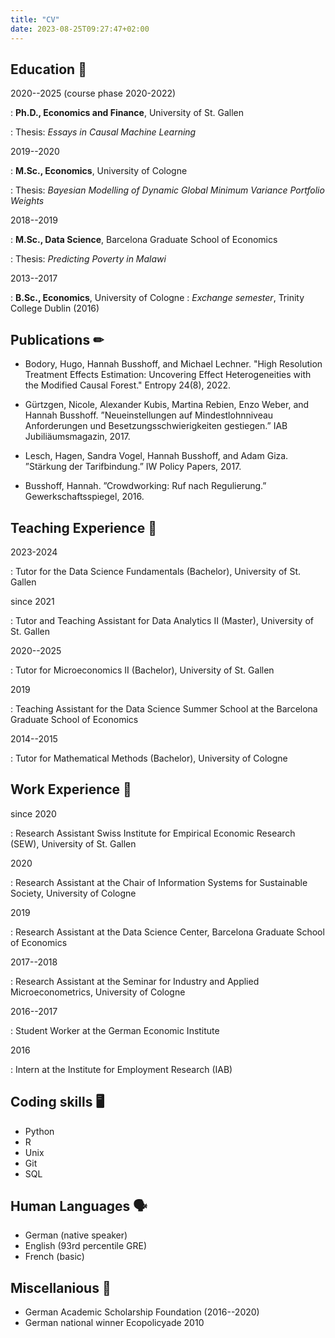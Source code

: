 ```yaml
---
title: "CV"
date: 2023-08-25T09:27:47+02:00
---
```


Education <span>&#128214;</span>
---------
2020--2025 (course phase 2020-2022)

:   **Ph.D., Economics and Finance**, University of St. Gallen

: Thesis:  *Essays in Causal Machine Learning*


2019--2020

:  **M.Sc., Economics**, University of Cologne

: Thesis: *Bayesian Modelling of Dynamic Global Minimum Variance Portfolio Weights*

2018--2019

:   **M.Sc., Data Science**, Barcelona Graduate School of Economics

: Thesis:  *Predicting Poverty in Malawi*


2013--2017

: **B.Sc., Economics**, University of Cologne
: *Exchange semester*, Trinity College Dublin (2016)

Publications <span>&#9999;</span>
----------

- Bodory, Hugo, Hannah Busshoff, and Michael Lechner. "High Resolution Treatment Effects Estimation: Uncovering Effect Heterogeneities with the Modified Causal Forest." Entropy 24(8), 2022.

- Gürtzgen, Nicole, Alexander Kubis, Martina Rebien, Enzo Weber, and Hannah Busshoff. ”Neueinstellungen auf Mindestlohnniveau Anforderungen und Besetzungsschwierigkeiten gestiegen.” IAB Jubiliäumsmagazin, 2017.

- Lesch, Hagen, Sandra Vogel, Hannah Busshoff, and Adam Giza. ”Stärkung der Tarifbindung.” IW Policy Papers, 2017.

- Busshoff, Hannah. ”Crowdworking: Ruf nach Regulierung.” Gewerkschaftsspiegel, 2016.

Teaching Experience <span>&#127823;</span>
----------
2023-2024

: Tutor for the Data Science Fundamentals (Bachelor), University of St. Gallen

since 2021

: Tutor and Teaching Assistant for Data Analytics II (Master), University of St. Gallen

2020--2025

: Tutor for Microeconomics II (Bachelor), University of St. Gallen

2019

: Teaching Assistant for the Data Science Summer School at the Barcelona Graduate School of Economics

2014--2015

: Tutor for Mathematical Methods (Bachelor), University of Cologne


Work Experience <span>&#129489;</span>
----------
since 2020

: Research Assistant Swiss Institute for Empirical Economic Research (SEW), University of St. Gallen

2020

: Research Assistant at the Chair of Information Systems for Sustainable Society, University of Cologne


2019

: Research Assistant at the Data Science Center, Barcelona Graduate School of Economics


2017--2018

: Research Assistant at the Seminar for Industry and Applied Microeconometrics, University of Cologne


2016--2017

: Student Worker at the German Economic Institute


2016

: Intern at the Institute for Employment Research (IAB)



Coding skills <span>&#128421;</span>
----------------------------------------
- Python
- R
- Unix
- Git
- SQL


Human Languages <span>&#128483;</span>
----------------------------------------
- German (native speaker)
- English (93rd percentile GRE)
- French (basic)


Miscellanious <span>&#127941;</span>
----------------------------------------

- German Academic Scholarship Foundation (2016--2020)
- German national winner Ecopolicyade 2010
